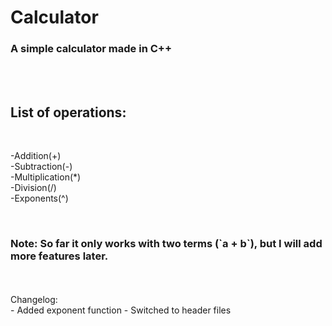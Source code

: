 # Calculator
<h3>A simple calculator made in C++</h3><br><br>
<h2>List of operations:</h2><br>
<p>-Addition(+)<br>-Subtraction(-)<br>-Multiplication(*)<br>-Division(/)<br>-Exponents(^)</p><br>
<h3>Note: So far it only works with two terms (`a + b`), but I will add more features later.</h3><br><br>
Changelog:<br>
- Added exponent function
- Switched to header files
